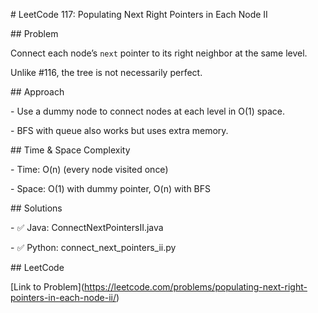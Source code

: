 \# LeetCode 117: Populating Next Right Pointers in Each Node II



\## Problem

Connect each node’s `next` pointer to its right neighbor at the same level.

Unlike #116, the tree is not necessarily perfect.



\## Approach

\- Use a dummy node to connect nodes at each level in O(1) space.

\- BFS with queue also works but uses extra memory.



\## Time \& Space Complexity

\- Time: O(n) (every node visited once)

\- Space: O(1) with dummy pointer, O(n) with BFS



\## Solutions

\- ✅ Java: ConnectNextPointersII.java

\- ✅ Python: connect\_next\_pointers\_ii.py



\## LeetCode

\[Link to Problem](https://leetcode.com/problems/populating-next-right-pointers-in-each-node-ii/)



